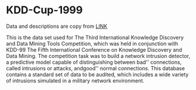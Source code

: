 # KDD-Cup-1999
Data and descriptions are copy from [LINK](http://kdd.ics.uci.edu/databases/kddcup99/kddcup99.html)

This is the data set used for The Third International Knowledge Discovery and Data Mining Tools Competition, which was held in conjunction with KDD-99 The Fifth International Conference on Knowledge Discovery and Data Mining. The competition task was to build a network intrusion detector, a predictive model capable of distinguishing between bad'' connections, called intrusions or attacks, andgood'' normal connections. This database contains a standard set of data to be audited, which includes a wide variety of intrusions simulated in a military network environment.
